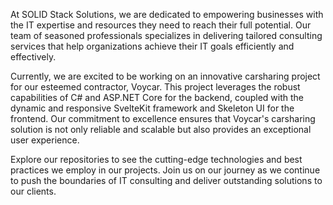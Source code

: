 At SOLID Stack Solutions, we are dedicated to empowering businesses with the IT expertise and resources they need to reach their full potential. Our team of seasoned professionals specializes in delivering tailored consulting services that help organizations achieve their IT goals efficiently and effectively.

Currently, we are excited to be working on an innovative carsharing project for our esteemed contractor, Voycar. This project leverages the robust capabilities of C# and ASP.NET Core for the backend, coupled with the dynamic and responsive SvelteKit framework and Skeleton UI for the frontend. Our commitment to excellence ensures that Voycar's carsharing solution is not only reliable and scalable but also provides an exceptional user experience.

Explore our repositories to see the cutting-edge technologies and best practices we employ in our projects. Join us on our journey as we continue to push the boundaries of IT consulting and deliver outstanding solutions to our clients.
